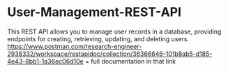 # User-Management-REST-API
This REST API allows you to manage user records in a database, providing endpoints for creating, retrieving, updating, and deleting users.
https://www.postman.com/research-engineer-2938332/workspace/restapidoc/collection/36366646-101b8ab5-d185-4e43-8bb1-1a36ec06d10e = full documentation in that link 

